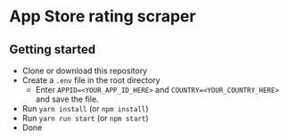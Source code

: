 # App Store rating scraper
## Getting started
- Clone or download this repository
- Create a `.env` file in the root directory
	- Enter `APPID=<YOUR_APP_ID_HERE>` and `COUNTRY=<YOUR_COUNTRY_HERE>` and save the file.
- Run `yarn install` (or `npm install`)
- Run `yarn run start` (or `npm start`)
- Done